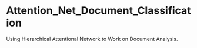 # Attention_Net_Document_Classification
Using Hierarchical Attentional Network to Work on Document Analysis.
